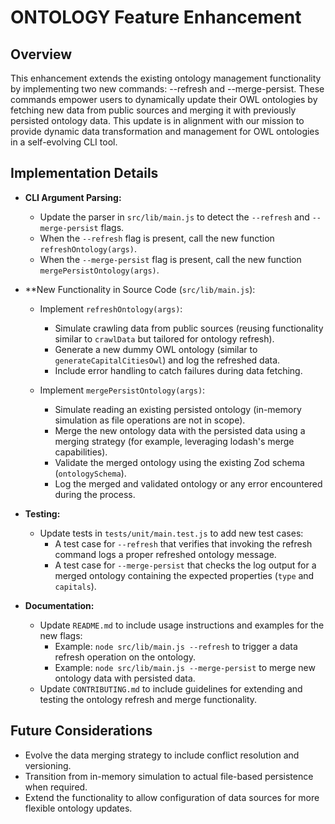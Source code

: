 # ONTOLOGY Feature Enhancement

## Overview
This enhancement extends the existing ontology management functionality by implementing two new commands: --refresh and --merge-persist. These commands empower users to dynamically update their OWL ontologies by fetching new data from public sources and merging it with previously persisted ontology data. This update is in alignment with our mission to provide dynamic data transformation and management for OWL ontologies in a self-evolving CLI tool.

## Implementation Details
- **CLI Argument Parsing:**
  - Update the parser in `src/lib/main.js` to detect the `--refresh` and `--merge-persist` flags.
  - When the `--refresh` flag is present, call the new function `refreshOntology(args)`.
  - When the `--merge-persist` flag is present, call the new function `mergePersistOntology(args)`.

- **New Functionality in Source Code (`src/lib/main.js`):
  - Implement `refreshOntology(args)`:
    - Simulate crawling data from public sources (reusing functionality similar to `crawlData` but tailored for ontology refresh).
    - Generate a new dummy OWL ontology (similar to `generateCapitalCitiesOwl`) and log the refreshed data.
    - Include error handling to catch failures during data fetching.

  - Implement `mergePersistOntology(args)`:
    - Simulate reading an existing persisted ontology (in-memory simulation as file operations are not in scope).
    - Merge the new ontology data with the persisted data using a merging strategy (for example, leveraging lodash's merge capabilities).
    - Validate the merged ontology using the existing Zod schema (`ontologySchema`).
    - Log the merged and validated ontology or any error encountered during the process.

- **Testing:**
  - Update tests in `tests/unit/main.test.js` to add new test cases:
    - A test case for `--refresh` that verifies that invoking the refresh command logs a proper refreshed ontology message.
    - A test case for `--merge-persist` that checks the log output for a merged ontology containing the expected properties (`type` and `capitals`).

- **Documentation:**
  - Update `README.md` to include usage instructions and examples for the new flags:
    - Example: `node src/lib/main.js --refresh` to trigger a data refresh operation on the ontology.
    - Example: `node src/lib/main.js --merge-persist` to merge new ontology data with persisted data.
  - Update `CONTRIBUTING.md` to include guidelines for extending and testing the ontology refresh and merge functionality.

## Future Considerations
- Evolve the data merging strategy to include conflict resolution and versioning.
- Transition from in-memory simulation to actual file-based persistence when required.
- Extend the functionality to allow configuration of data sources for more flexible ontology updates.
